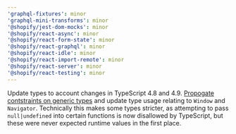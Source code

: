 ```yaml
---
'graphql-fixtures': minor
'graphql-mini-transforms': minor
'@shopify/jest-dom-mocks': minor
'@shopify/react-async': minor
'@shopify/react-form-state': minor
'@shopify/react-graphql': minor
'@shopify/react-idle': minor
'@shopify/react-import-remote': minor
'@shopify/react-server': minor
'@shopify/react-testing': minor
---
```


Update types to account changes in TypeScript 4.8 and 4.9. [Propogate contstraints on generic types](https://devblogs.microsoft.com/typescript/announcing-typescript-4-8/#unconstrained-generics-no-longer-assignable-to) and update type usage relating to `Window` and `Navigator`. Technically this makes some types stricter, as attempting to pass `null|undefined` into certain functions is now disallowed by TypeScript, but these were never expected runtime values in the first place.
